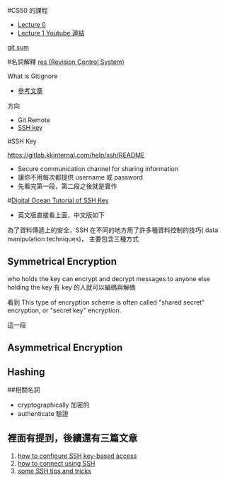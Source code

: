 #CS50 的課程
* [Lecture 0](https://www.youtube.com/watch?v=1u2qu-EmIRc)
* [Lecture 1 Youtube 連結](https://www.youtube.com/watch?v=qlq6DwRCJZU)



[git sum](https://git-scm.com/book/zh-tw/v1/開始-關於版本控制)

#名詞解釋
[res (Revision Control System)](https://en.wikipedia.org/wiki/Revision_Control_System)





What is Gitignore
* [參考文章](https://ithelp.ithome.com.tw/articles/10138831)


方向
* Git Remote
* [SSH key](https://help.github.com/articles/generating-a-new-ssh-key-and-adding-it-to-the-ssh-agent/)

#SSH Key

https://gitlab.kkinternal.com/help/ssh/README
* Secure communication channel for sharing information
* 讓你不用每次都提供 username 或 password
* 先看完第一段，第二段之後就是實作

#[Digital Ocean Tutorial of SSH Key](https://www.digitalocean.com/community/tutorials/understanding-the-ssh-encryption-and-connection-process)
* 英文版直接看上面，中文版如下

為了資料傳遞上的安全，SSH 在不同的地方用了許多種資料控制的技巧( data manipulation techniques)， 主要包含三種方式

## Symmetrical Encryption
who holds the key can encrypt and decrypt messages to anyone else holding the key
有 key 的人就可以編碼與解碼

看到 This type of encryption scheme is often called "shared secret" encryption, or "secret key" encryption. 

這一段

## Asymmetrical Encryption

## Hashing



##相關名詞
* cryptographically 加密的
* authenticate 驗證

## 裡面有提到，後續還有三篇文章
1. [how to configure SSH key-based access](https://www.digitalocean.com/community/tutorials/how-to-configure-ssh-key-based-authentication-on-a-linux-server)
2. [how to connect using SSH](https://www.digitalocean.com/community/tutorials/how-to-use-ssh-to-connect-to-a-remote-server-in-ubuntu)
3. [some SSH tips and tricks](https://www.digitalocean.com/community/tutorials/ssh-essentials-working-with-ssh-servers-clients-and-keys)

 
